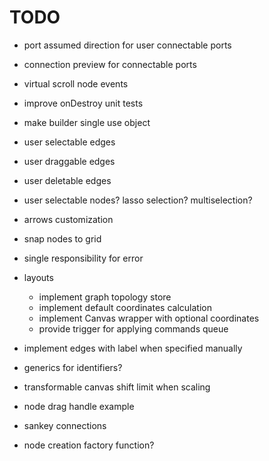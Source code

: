 # TODO

- port assumed direction for user connectable ports
- connection preview for connectable ports
- virtual scroll node events
- improve onDestroy unit tests
- make builder single use object
- user selectable edges
- user draggable edges
- user deletable edges
- user selectable nodes? lasso selection? multiselection?
- arrows customization
- snap nodes to grid
- single responsibility for error

- layouts

  - implement graph topology store
  - implement default coordinates calculation
  - implement Canvas wrapper with optional coordinates
  - provide trigger for applying commands queue

- implement edges with label when specified manually
- generics for identifiers?
- transformable canvas shift limit when scaling
- node drag handle example
- sankey connections
- node creation factory function?
